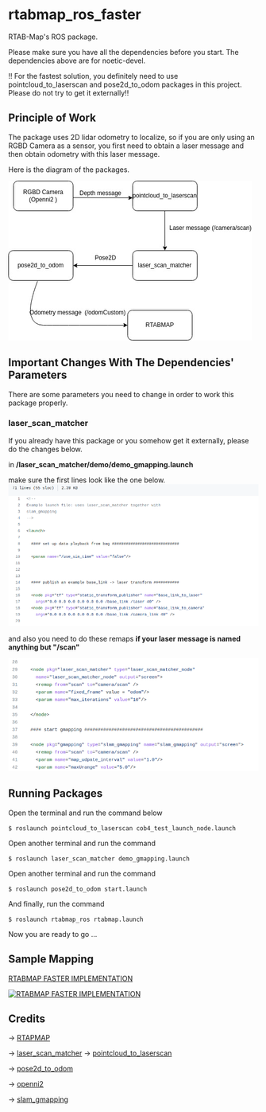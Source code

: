 # rtabmap_ros_faster
RTAB-Map's ROS package.

Please make sure you have all the dependencies before you start. The dependencies above are for noetic-devel. 

!! For the fastest solution, you definitely need to use pointcloud_to_laserscan  and pose2d_to_odom packages in this project. Please do not try to get it externally!!

## Principle of Work

The package uses 2D lidar odometry to localize, so if you are only using an RGBD Camera as a sensor, you first need to obtain a laser message and then obtain odometry with this laser message.

Here is the diagram of the packages.

![diagram](images/diagram.jpeg)


## Important Changes With The Dependencies' Parameters

There are some parameters you need to change in order to work this package properly.


### laser_scan_matcher 

If you already have this package or you somehow get it externally, please do the changes below.

in **/laser_scan_matcher/demo/demo_gmapping.launch**

make sure the first lines look like the one below.
![p2ls1](images/p2ls1.png)

and also you need to do these remaps **if your laser message is named anything but "/scan"**

![p2ls3](images/p2ls3.png)

## Running Packages

Open the terminal and run the command below 

```
$ roslaunch pointcloud_to_laserscan cob4_test_launch_node.launch 

```

Open another terminal and run the command

```
$ roslaunch laser_scan_matcher demo_gmapping.launch 

```

Open another terminal and run the command

```
$ roslaunch pose2d_to_odom start.launch

```
And finally, run the command 

```
$ roslaunch rtabmap_ros rtabmap.launch 

```
Now you are ready to go ...


## Sample Mapping 
[RTABMAP FASTER IMPLEMENTATION](https://youtube.com/watch?v=PkO3fUO6CCg)

[![RTABMAP FASTER IMPLEMENTATION](https://img.youtube.com/vi/PkO3fUO6CCg/0.jpg)](https://youtube.com/watch?v=PkO3fUO6CCg)

## Credits

 -> [RTAPMAP](https://github.com/introlab/rtabmap_ros)

 -> [laser_scan_matcher](https://github.com/CCNYRoboticsLab/scan_tools)
 -> [pointcloud_to_laserscan](https://github.com/ipa320/pointcloud_to_laserscan)

 -> [pose2d_to_odom](https://github.com/selimrecep)
 
 -> [openni2 ](https://github.com/ros-drivers/openni2_camera)

 -> [slam_gmapping](https://github.com/ros-perception/slam_gmapping)